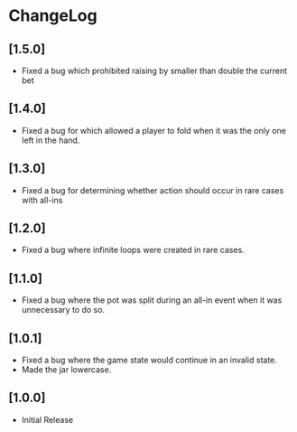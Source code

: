 # ChangeLog

## [1.5.0]
* Fixed a bug which prohibited raising by smaller than double the current bet

## [1.4.0]
* Fixed a bug for which allowed a player to fold when it was the only one left in the hand.

## [1.3.0]
* Fixed a bug for determining whether action should occur in rare cases with all-ins

## [1.2.0]
* Fixed a bug where infinite loops were created in rare cases.

## [1.1.0]

* Fixed a bug where the pot was split during an all-in event when it was unnecessary to do so.

## [1.0.1]

* Fixed a bug where the game state would continue in an invalid state.
* Made the jar lowercase.

## [1.0.0]

* Initial Release